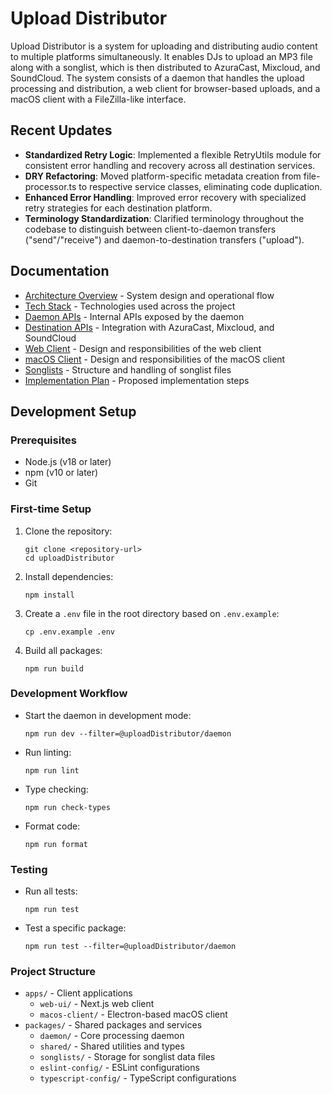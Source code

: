 # Upload Distributor

Upload Distributor is a system for uploading and distributing audio content to multiple platforms simultaneously. It enables DJs to upload an MP3 file along with a songlist, which is then distributed to AzuraCast, Mixcloud, and SoundCloud. The system consists of a daemon that handles the upload processing and distribution, a web client for browser-based uploads, and a macOS client with a FileZilla-like interface.

## Recent Updates

- **Standardized Retry Logic**: Implemented a flexible RetryUtils module for consistent error handling and recovery across all destination services.
- **DRY Refactoring**: Moved platform-specific metadata creation from file-processor.ts to respective service classes, eliminating code duplication.
- **Enhanced Error Handling**: Improved error recovery with specialized retry strategies for each destination platform.
- **Terminology Standardization**: Clarified terminology throughout the codebase to distinguish between client-to-daemon transfers ("send"/"receive") and daemon-to-destination transfers ("upload").

## Documentation

- [Architecture Overview](docs/architecture.md) - System design and operational flow
- [Tech Stack](docs/tech-stack.md) - Technologies used across the project
- [Daemon APIs](docs/daemon-apis.md) - Internal APIs exposed by the daemon
- [Destination APIs](docs/destination-apis.md) - Integration with AzuraCast, Mixcloud, and SoundCloud
- [Web Client](docs/web-client.md) - Design and responsibilities of the web client
- [macOS Client](docs/macos-client.md) - Design and responsibilities of the macOS client
- [Songlists](docs/songlists.md) - Structure and handling of songlist files
- [Implementation Plan](docs/Implementation-plan.md) - Proposed implementation steps

## Development Setup

### Prerequisites

- Node.js (v18 or later)
- npm (v10 or later)
- Git

### First-time Setup

1. Clone the repository:
   ```
   git clone <repository-url>
   cd uploadDistributor
   ```

2. Install dependencies:
   ```
   npm install
   ```

3. Create a `.env` file in the root directory based on `.env.example`:
   ```
   cp .env.example .env
   ```

4. Build all packages:
   ```
   npm run build
   ```

### Development Workflow

- Start the daemon in development mode:
  ```
  npm run dev --filter=@uploadDistributor/daemon
  ```

- Run linting:
  ```
  npm run lint
  ```

- Type checking:
  ```
  npm run check-types
  ```

- Format code:
  ```
  npm run format
  ```

### Testing

- Run all tests:
  ```
  npm run test
  ```

- Test a specific package:
  ```
  npm run test --filter=@uploadDistributor/daemon
  ```

### Project Structure

- `apps/` - Client applications
  - `web-ui/` - Next.js web client
  - `macos-client/` - Electron-based macOS client
- `packages/` - Shared packages and services
  - `daemon/` - Core processing daemon
  - `shared/` - Shared utilities and types
  - `songlists/` - Storage for songlist data files
  - `eslint-config/` - ESLint configurations
  - `typescript-config/` - TypeScript configurations
